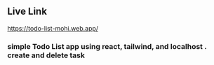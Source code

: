 ## Live Link
https://todo-list-mohi.web.app/


### simple Todo List app using react, tailwind, and localhost . create and delete task